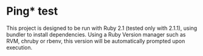 
# Ping\* test

This project is designed to be run with Ruby 2.1 (tested only with 2.1.1), using bundler to install dependencies. Using a Ruby Version manager such as RVM, chruby or rbenv, this version will be automatically prompted upon execution.

